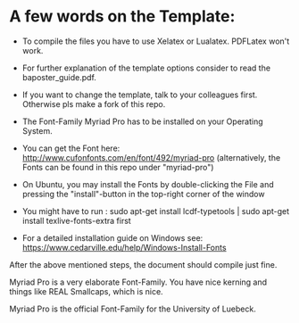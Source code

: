 # A few words on the  Template:


* To compile the files you have to use Xelatex or Lualatex. PDFLatex won't work.

* For further explanation of the template options consider to read the baposter_guide.pdf.
* If you want to change the template, talk to your colleagues first. Otherwise pls make a fork of this repo.
* The Font-Family Myriad Pro has to be installed on your Operating System.
  
* You can get the Font here: http://www.cufonfonts.com/en/font/492/myriad-pro (alternatively, the Fonts can be found in this repo under "myriad-pro")
  
* On Ubuntu, you may install the Fonts by double-clicking the File and pressing the "install"-button in the top-right corner of the window
  
* You might have to run : sudo apt-get install lcdf-typetools | sudo apt-get install texlive-fonts-extra first
  
* For a detailed installation guide on Windows see: https://www.cedarville.edu/help/Windows-Install-Fonts



After the above mentioned steps, the document should compile just fine.



Myriad Pro is a very elaborate Font-Family. You have nice kerning and things like REAL Smallcaps, which is nice.

Myriad Pro is the official Font-Family for the University of Luebeck.
